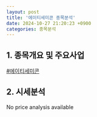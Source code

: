 ```yaml
---
layout: post
title: '에이티세미콘 종목분석'
date: 2024-10-27 21:20:23 +0900
categories: 종목분석
---
```


## 1. 종목개요 및 주요사업


[#에이티세미콘](#)

## 2. 시세분석

No price analysis available
